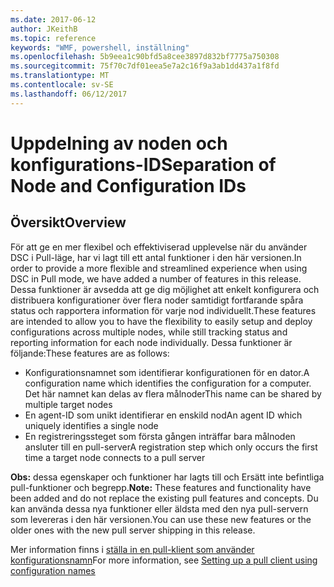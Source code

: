 ```yaml
---
ms.date: 2017-06-12
author: JKeithB
ms.topic: reference
keywords: "WMF, powershell, inställning"
ms.openlocfilehash: 5b9eea1c90bfd5a8cee3897d832bf7775a750308
ms.sourcegitcommit: 75f70c7df01eea5e7a2c16f9a3ab1dd437a1f8fd
ms.translationtype: MT
ms.contentlocale: sv-SE
ms.lasthandoff: 06/12/2017
---
```

# <a name="separation-of-node-and-configuration-ids"></a><span data-ttu-id="8009e-102">Uppdelning av noden och konfigurations-ID</span><span class="sxs-lookup"><span data-stu-id="8009e-102">Separation of Node and Configuration IDs</span></span>

## <a name="overview"></a><span data-ttu-id="8009e-103">Översikt</span><span class="sxs-lookup"><span data-stu-id="8009e-103">Overview</span></span>

<span data-ttu-id="8009e-104">För att ge en mer flexibel och effektiviserad upplevelse när du använder DSC i Pull-läge, har vi lagt till ett antal funktioner i den här versionen.</span><span class="sxs-lookup"><span data-stu-id="8009e-104">In order to provide a more flexible and streamlined experience when using DSC in Pull mode, we have added a number of features in this release.</span></span> <span data-ttu-id="8009e-105">Dessa funktioner är avsedda att ge dig möjlighet att enkelt konfigurera och distribuera konfigurationer över flera noder samtidigt fortfarande spåra status och rapportera information för varje nod individuellt.</span><span class="sxs-lookup"><span data-stu-id="8009e-105">These features are intended to allow you to have the flexibility to easily setup and deploy configurations across multiple nodes, while still tracking status and reporting information for each node individually.</span></span> <span data-ttu-id="8009e-106">Dessa funktioner är följande:</span><span class="sxs-lookup"><span data-stu-id="8009e-106">These features are as follows:</span></span>

* <span data-ttu-id="8009e-107">Konfigurationsnamnet som identifierar konfigurationen för en dator.</span><span class="sxs-lookup"><span data-stu-id="8009e-107">A configuration name which identifies the configuration for a computer.</span></span> <span data-ttu-id="8009e-108">Det här namnet kan delas av flera målnoder</span><span class="sxs-lookup"><span data-stu-id="8009e-108">This name can be shared by multiple target nodes</span></span> 
* <span data-ttu-id="8009e-109">En agent-ID som unikt identifierar en enskild nod</span><span class="sxs-lookup"><span data-stu-id="8009e-109">An agent ID which uniquely identifies a single node</span></span>
* <span data-ttu-id="8009e-110">En registreringssteget som första gången inträffar bara målnoden ansluter till en pull-server</span><span class="sxs-lookup"><span data-stu-id="8009e-110">A registration step which only occurs the first time a target node connects to a pull server</span></span>

<span data-ttu-id="8009e-111">**Obs:** dessa egenskaper och funktioner har lagts till och Ersätt inte befintliga pull-funktioner och begrepp.</span><span class="sxs-lookup"><span data-stu-id="8009e-111">**Note:** These features and functionality have been added and do not replace the existing pull features and concepts.</span></span> <span data-ttu-id="8009e-112">Du kan använda dessa nya funktioner eller äldsta med den nya pull-servern som levereras i den här versionen.</span><span class="sxs-lookup"><span data-stu-id="8009e-112">You can use these new features or the older ones with the new pull server shipping in this release.</span></span>

<span data-ttu-id="8009e-113">Mer information finns i [ställa in en pull-klient som använder konfigurationsnamn](https://msdn.microsoft.com/powershell/dsc/pullclientconfignames)</span><span class="sxs-lookup"><span data-stu-id="8009e-113">For more information, see [Setting up a pull client using configuration names](https://msdn.microsoft.com/powershell/dsc/pullclientconfignames)</span></span>


